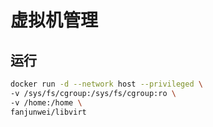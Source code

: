 # 虚拟机管理
## 运行
```bash
docker run -d --network host --privileged \
-v /sys/fs/cgroup:/sys/fs/cgroup:ro \
-v /home:/home \
fanjunwei/libvirt
```
